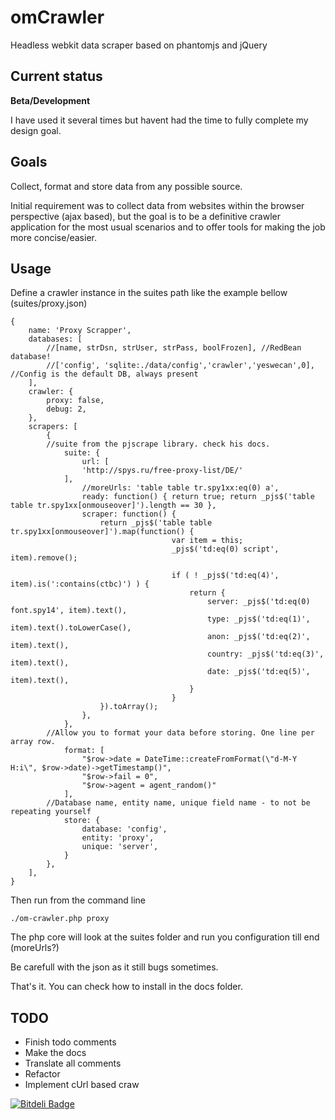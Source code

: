 omCrawler
=========

Headless webkit data scraper based on phantomjs and jQuery

Current status
-----

**Beta/Development**

I have used it several times but havent had the time to fully complete my design goal.

Goals
-----

Collect, format and store data from any possible source.

Initial requirement was to collect data from websites within the browser perspective (ajax based), but the goal is to be a definitive crawler application for the most usual scenarios and to offer tools for making the job more concise/easier.

Usage
-----

Define a crawler instance in the suites path like the example bellow (suites/proxy.json)

	{
	    name: 'Proxy Scrapper',
	    databases: [
	        //[name, strDsn, strUser, strPass, boolFrozen], //RedBean database!
	        //['config', 'sqlite:./data/config','crawler','yeswecan',0], //Config is the default DB, always present
	    ],
	    crawler: {
	        proxy: false,
	        debug: 2,
	    },
	    scrapers: [
	        {
			//suite from the pjscrape library. check his docs.
	            suite: {
	                url: [
			        'http://spys.ru/free-proxy-list/DE/'
		        ],
	                //moreUrls: 'table table tr.spy1xx:eq(0) a',
	                ready: function() { return true; return _pjs$('table table tr.spy1xx[onmouseover]').length == 30 },
	                scraper: function() {
	                    return _pjs$('table table tr.spy1xx[onmouseover]').map(function() {
	                                    var item = this;
	                                    _pjs$('td:eq(0) script', item).remove();
	                                    
	                                    if ( ! _pjs$('td:eq(4)', item).is(':contains(ctbc)') ) {
	                                        return {
	                                            server: _pjs$('td:eq(0) font.spy14', item).text(),
	                                            type: _pjs$('td:eq(1)', item).text().toLowerCase(),
	                                            anon: _pjs$('td:eq(2)', item).text(),
	                                            country: _pjs$('td:eq(3)', item).text(),
	                                            date: _pjs$('td:eq(5)', item).text(),
	                                        }
	                                    }
	                    }).toArray();
	                },
	            },
			//Allow you to format your data before storing. One line per array row.
	            format: [
	                "$row->date = DateTime::createFromFormat(\"d-M-Y H:i\", $row->date)->getTimestamp()",
	                "$row->fail = 0",
	                "$row->agent = agent_random()"
	            ],
			//Database name, entity name, unique field name - to not be repeating yourself
	            store: {
	                database: 'config',
	                entity: 'proxy',
	                unique: 'server',
	            }
	        },
	    ],
	}

Then run from the command line

	./om-crawler.php proxy

The php core will look at the suites folder and run you configuration till end (moreUrls?)

Be carefull with the json as it still bugs sometimes.

That's it. You can check how to install in the docs folder.

TODO
-----

* Finish todo comments
* Make the docs
* Translate all comments
* Refactor
* Implement cUrl based craw


[![Bitdeli Badge](https://d2weczhvl823v0.cloudfront.net/thiagof/omcrawler/trend.png)](https://bitdeli.com/free "Bitdeli Badge")

